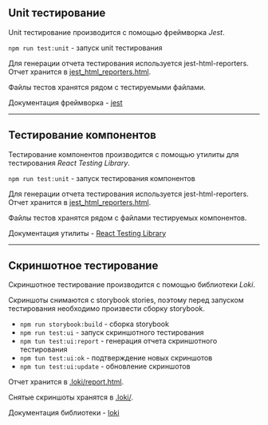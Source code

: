 ## Unit тестирование

Unit тестирование производится с помощью фреймворка *Jest*.

`npm run test:unit` - запуск unit тестирования

Для генерации отчета тестирования используется jest-html-reporters.
Отчет хранится в [jest_html_reporters.html](../jest_html_reporters.html).

Файлы тестов хранятся рядом с тестируемыми файлами.

Документация фреймворка - [jest](https://jestjs.io/docs/getting-started)

---

## Тестирование компонентов

Тестирование компонентов производится с помощью утилиты для тестирования *React Testing Library*.

`npm run test:unit` - запуск тестирования компонентов

Для генерации отчета тестирования используется jest-html-reporters.
Отчет хранится в [jest_html_reporters.html](../jest_html_reporters.html).

Файлы тестов хранятся рядом с файлами тестируемых компонентов.

Документация утилиты - [React Testing Library](https://testing-library.com/docs/react-testing-library/intro/)

---

## Скриншотное тестирование

Скриншотное тестирование производится с помощью библиотеки *Loki*.

Скриншоты снимаются с storybook stories, поэтому перед запуском тестирования необходимо произвести сборку storybook.

- `npm run storybook:build` - сборка storybook
- `npm run test:ui` - запуск скриншотного тестирования
- `npm tun test:ui:report` - генерация отчета скриншотного тестирования
- `npm tun test:ui:ok` - подтверждение новых скриншотов
- `npm tun test:ui:update` - обновление скриншотов

Отчет хранится в [.loki/report.html](../.loki/report.html).

Снятые скриншоты хранятся в [.loki/](../.loki/).

Документация библиотеки - [loki](https://loki.js.org/getting-started.html)
